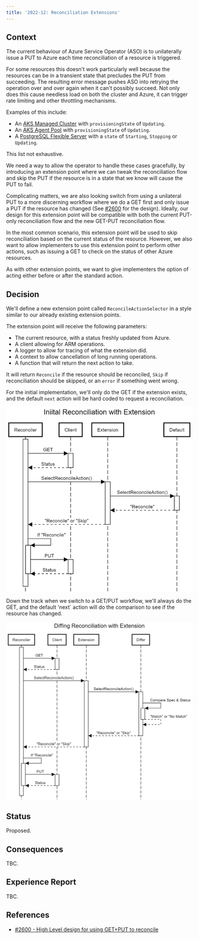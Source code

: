 ```yaml
---
title: '2022-12: Reconciliation Extensions'
---
```


## Context

The current behaviour of Azure Service Operator (ASO) is to unilaterally issue a PUT to Azure each time reconciliation of a resource is triggered. 

For some resources this doesn't work particularly well because the resources can be in a transient state that precludes the PUT from succeeding. The resulting error message pushes ASO into retrying the operation over and over again when it can't possibly succeed. Not only does this cause needless load on both the cluster and Azure, it can trigger rate limiting and other throttling mechanisms.

Examples of this include:

* An [AKS Managed Cluster](https://learn.microsoft.com/en-us/rest/api/aks/managed-clusters/get?tabs=HTTP) with `provisioningState` of `Updating`.
* An [AKS Agent Pool](https://learn.microsoft.com/en-us/rest/api/aks/agent-pools/get?tabs=HTTP) with `provisioningState` of `Updating`.
* A [PostgreSQL Flexible Server](https://learn.microsoft.com/en-us/rest/api/postgresql/flexibleserver/servers/get?tabs=HTTP) with a `state` of `Starting`, `Stopping` or `Updating`.

This list not exhaustive.

We need a way to allow the operator to handle these cases gracefully, by introducing an extension point where we can tweak the reconciliation flow and skip the PUT if the resource is in a state that we know will cause the PUT to fail.

Complicating matters, we are also looking switch from using a unilateral PUT to a more discerning workflow where we do a GET first and only issue a PUT if the resource has changed (See [#2600](https://github.com/Azure/azure-service-operator/pull/2600) for the design). Ideally, our design for this extension point will be compatible with both the current PUT-only reconciliation flow and the new GET-PUT reconciliation flow. 

In the most common scenario, this extension point will be used to skip reconciliation based on the current status of the resource. However, we also want to allow implementers to use this extension point to perform other actions, such as issuing a GET to check on the status of other Azure resources. 

As with other extension points, we want to give implementers the option of acting either before or after the standard action.


## Decision

We'll define a new extension point called `ReconcileActionSelector` in a style similar to our already existing extension points.

The extension point will receive the following parameters:

* The current resource, with a status freshly updated from Azure.
* A client allowing for ARM operations.
* A logger to allow for tracing of what the extension did.
* A context to allow cancellation of long running operations.
* A function that will return the next action to take. 

It will return `Reconcile` if the resource should be reconciled, `Skip` if reconciliation should be skipped, or an `error` if something went wrong.

For the initial implementation, we'll only do the GET if the extension exists, and the default `next` action will be hard coded to request a reconciliation.

![Initial Sequence](images/adr-2022-12-reconciliation-initial-flow.png)

Down the track when we switch to a GET/PUT workflow, we'll always do the GET, and the default 'next` action will do the comparison to see if the resource has changed.

![GET/PUT Sequence](images/adr-2022-12-reconciliation-diffing-flow.png)

## Status

Proposed.

## Consequences

TBC.

## Experience Report

TBC.

## References

* [#2600 - High Level design for using GET+PUT to reconcile](https://github.com/Azure/azure-service-operator/pull/2600)

